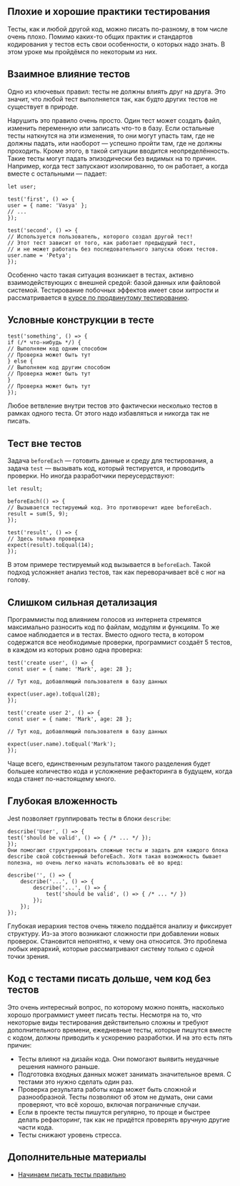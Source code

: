 ## Плохие и хорошие практики тестирования
Тесты, как и любой другой код, можно писать по-разному, в том числе очень плохо. Помимо каких-то общих практик и стандартов кодирования у тестов есть свои особенности, о которых надо знать. В этом уроке мы пройдёмся по некоторым из них.

## Взаимное влияние тестов
Одно из ключевых правил: тесты не должны влиять друг на друга. Это значит, что любой тест выполняется так, как будто других тестов не существует в природе.

Нарушить это правило очень просто. Один тест может создать файл, изменить переменную или записать что-то в базу. Если остальные тесты наткнутся на эти изменения, то они могут упасть там, где не должны падать, или наоборот — успешно пройти там, где не должны проходить. Кроме этого, в такой ситуации вводится неопределённость. Такие тесты могут падать эпизодически без видимых на то причин. Например, когда тест запускают изолированно, то он работает, а когда вместе с остальными — падает:
```
let user;

test('first', () => {
user = { name: 'Vasya' };
// ...
});

test('second', () => {
// Используется пользователь, которого создал другой тест!
// Этот тест зависит от того, как работает предыдущий тест,
// и не может работать без последовательного запуска обоих тестов.
user.name = 'Petya';
});
```
Особенно часто такая ситуация возникает в тестах, активно взаимодействующих с внешней средой: базой данных или файловой системой. Тестирование побочных эффектов имеет свои хитрости и рассматривается в [курсе по продвинутому тестированию](https://ru.hexlet.io/courses/js-advanced-testing).

## Условные конструкции в тесте
```
test('something', () => {
if (/* что-нибудь */) {
// Выполняем код одним способом
// Проверка может быть тут
} else {
// Выполняем код другим способом
// Проверка может быть тут
}
// Проверка может быть тут
});
```
Любое ветвление внутри тестов это фактически несколько тестов в рамках одного теста. От этого надо избавляться и никогда так не писать.

## Тест вне тестов
Задача `beforeEach` — готовить данные и среду для тестирования, а задача `test` — вызывать код, который тестируется, и проводить проверки. Но иногда разработчики переусердствуют:
```
let result;

beforeEach(() => {
// Вызывается тестируемый код. Это противоречит идее beforeEach.
result = sum(5, 9);
});

test('result', () => {
// Здесь только проверка
expect(result).toEqual(14);
});
```
В этом примере тестируемый код вызывается в `beforeEach`. Такой подход усложняет анализ тестов, так как переворачивает всё с ног на голову.

## Слишком сильная детализация
Программисты под влиянием голосов из интернета стремятся максимально разносить код по файлам, модулям и функциям. То же самое наблюдается и в тестах. Вместо одного теста, в котором содержатся все необходимые проверки, программист создаёт 5 тестов, в каждом из которых ровно одна проверка:
```
test('create user', () => {
const user = { name: 'Mark', age: 28 };

// Тут код, добавляющий пользователя в базу данных

expect(user.age).toEqual(28);
});
```
```
test('create user 2', () => {
const user = { name: 'Mark', age: 28 };

// Тут код, добавляющий пользователя в базу данных

expect(user.name).toEqual('Mark');
});
```
Чаще всего, единственным результатом такого разделения будет большее количество кода и усложнение рефакторинга в будущем, когда кода станет по-настоящему много.

## Глубокая вложенность
Jest позволяет группировать тесты в блоки `describe`:
```
describe('User', () => {
test('should be valid', () => { /* ... */ });
});
Они помогают структурировать сложные тесты и задать для каждого блока describe свой собственный beforeEach. Хотя такая возможность бывает полезна, но очень легко начать использовать её во вред:

describe('', () => {
    describe('...', () => {
        describe('...', () => {
            test('should be valid', () => { /* ... */ })
        });
    });
});
```
Глубокая иерархия тестов очень тяжело поддаётся анализу и фиксирует структуру. Из-за этого возникают сложности при добавлении новых проверок. Становится непонятно, к чему она относится. Это проблема любых иерархий, которые рассматривают систему только с одной точки зрения.

## Код с тестами писать дольше, чем код без тестов
Это очень интересный вопрос, по которому можно понять, насколько хорошо программист умеет писать тесты. Несмотря на то, что некоторые виды тестирования действительно сложны и требуют дополнительного времени, ежедневные тесты, которые пишутся вместе с кодом, должны приводить к ускорению разработки. И на это есть пять причин:

- Тесты влияют на дизайн кода. Они помогают выявить неудачные решения намного раньше.
- Подготовка входных данных может занимать значительное время. С тестами это нужно сделать один раз.
- Проверка результата работы кода может быть сложной и разнообразной. Тесты позволяют об этом не думать, они сами проверяют, что всё хорошо, включая пограничные случаи.
- Если в проекте тесты пишутся регулярно, то проще и быстрее делать рефакторинг, так как не придётся проверять вручную другие части кода.
- Тесты снижают уровень стресса.

## Дополнительные материалы
- [Начинаем писать тесты правильно](https://www.youtube.com/watch?v=zsz8kdi62mE)